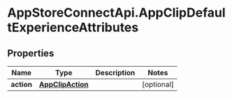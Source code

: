 # AppStoreConnectApi.AppClipDefaultExperienceAttributes

## Properties

Name | Type | Description | Notes
------------ | ------------- | ------------- | -------------
**action** | [**AppClipAction**](AppClipAction.md) |  | [optional] 


